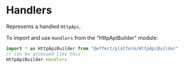 # Handlers

Represents a handled `HttpApi`.

To import and use `Handlers` from the "HttpApiBuilder" module:

```ts
import * as HttpApiBuilder from "@effect/platform/HttpApiBuilder"
// Can be accessed like this
HttpApiBuilder.Handlers
```
